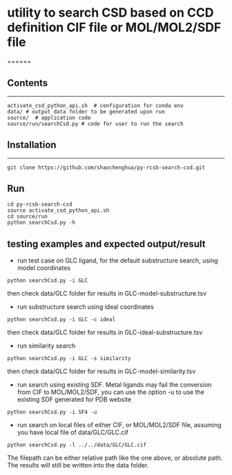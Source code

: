 # utility to search CSD based on CCD definition CIF file or MOL/MOL2/SDF file
======

## Contents
--------------------------------------------
```
activate_csd_python_api.sh  # configuration for conda env
data/ # output data folder to be generated upon run
source/  # application code
source/run/searchCsd.py # code for user to run the search 
```

## Installation
--------------------------------------------
```
git clone https://github.com/shaochenghua/py-rcsb-search-csd.git
```
## Run 
```
cd py-rcsb-search-csd
source activate_csd_python_api.sh
cd source/run
python searchCsd.py -h
```

## testing examples and expected output/result
* run test case on GLC ligand, for the default substructure search, using model coordinates
```
python searchCsd.py -i GLC
```
then check data/GLC folder for results in GLC-model-substructure.tsv

* run substructure search using ideal coordinates
```
python searchCsd.py -i GLC -c ideal
```
then check data/GLC folder for results in GLC-ideal-substructure.tsv

* run similarity search
```
python searchCsd.py -i GLC -s similarity
```
then check data/GLC folder for results in GLC-model-similarity.tsv

* run search using existing SDF. Metal ligands may fail the conversion from CIF to MOL/MOL2/SDF, you can use the option -u to use the existing SDF generated for PDB website
```
python searchCsd.py -i SF4 -u
```

* run search on local files of either CIF, or MOL/MOL2/SDF file, assuming you have local file of data/GLC/GLC.cif
```
python searchCsd.py -l ../../data/GLC/GLC.cif
``` 
The filepath can be either relative path like the one above, or absolute path. The results will still be written into the data folder. 